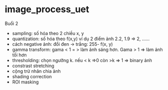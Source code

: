 # image_process_uet
Buổi 2 
- sampling: số hóa theo 2 chiều x, y
- quantization: số hóa theo f(x,y) ví dụ 2 điểm ảnh 2.2, 1.9 => 2, ……
- cách negative ảnh: đổi đen → trắng: 255- f(x, y)
- gamma transform: gama < 1 = > làm ảnh sáng hơn. Gama > 1 => làm ảnh tối hơn	
- thresholding: chọn ngưỡng k. nếu < k =>0 còn >k => 1 
  => binary ảnh 
- constrast stretching 
- cộng trừ nhân chia ảnh 
- shading correction 
- ROI masking 
